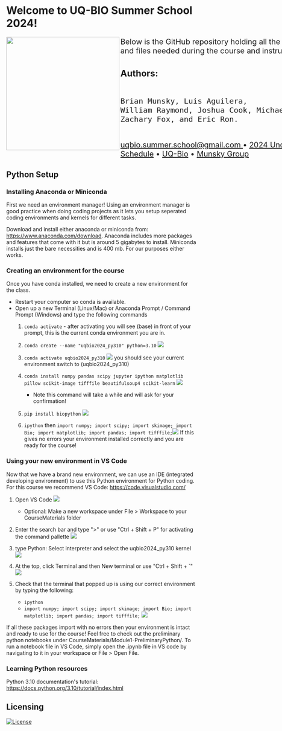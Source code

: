 <html>
<h1> <left> Welcome to UQ-BIO Summer School 2024! </left> </h1>
        <img align="left" src="./uqbio2024_files/uqbio_2024_logo.png"  width="300" height="300"/>
         <div> <p></p> </div>
         <div style="font-size: 20px; width: 1000px;">
              <p><left==========================================left> </p>
              <p> Below is the GitHub repository holding all the links to Jupyter Notebooks and files needed during the course and instructions on installing Python.</p>
           <h3> Authors: </h3> 
           <pre> 
Brian Munsky, Luis Aguilera,
William Raymond, Joshua Cook, Michael May,
Zachary Fox, and Eric Ron.
           </pre>
<p><a href = "mailto: uqbio.summer.school@gmail.com"> uqbio.summer.school@gmail.com </a> • <a href="https://q-bio.org/wp/uq-bio-schedule-2024/">2024 Undergraduate Summer School Schedule</a>  • <a href="https://q-bio.org/wp/">UQ-Bio</a> •  <a href="https://www.engr.colostate.edu/~munsky/">Munsky Group</a> </p>
</div>
</p>
</html>


## Python Setup 

### Installing Anaconda or Miniconda

First we need an environment manager! Using an environment manager is good practice when doing coding projects as it lets you setup seperated coding environments and kernels for different tasks. 

Download and install either anaconda or miniconda from:  https://www.anaconda.com/download. Anaconda includes more packages and features that come with it but is around 5 gigabytes to install. Miniconda installs just the bare necessities and is 400 mb. For our purposes either works.

### Creating an environment for the course

Once you have conda installed, we need to create a new environment for the class. 

* Restart your computer so conda is available.
* Open up a new Terminal (Linux/Mac) or Anaconda Prompt / Command Prompt (Windows) and type the following commands
   1. ```conda activate```  - after activating you will see (base) in front of your prompt, this is the current conda environment you are in. 

   2. ```conda create --name "uqbio2024_py310" python=3.10``` 
   ![](./uqbio2024_files/step1.png)

   3. ```conda activate uqbio2024_py310```
   ![](./uqbio2024_files/step3.png) you should see your current environment switch to (uqbio2024_py310)

   4. ```conda install numpy pandas scipy jupyter ipython matplotlib pillow scikit-image tifffile beautifulsoup4 scikit-learn```
   ![](./uqbio2024_files/step4.png)
      * Note this command will take a while and will ask for your confirmation!

   5. ```pip install biopython```
   ![](./uqbio2024_files/step5.png)

   6. ```ipython``` then ```import numpy; import scipy; import skimage; import Bio; import matplotlib; import pandas; import tifffile;```![](./uqbio2024_files/step6.png) If this gives no errors your environment installed correctly and you are ready for the course!


### Using your new environment in VS Code

Now that we have a brand new environment, we can use an IDE (integrated developing environment) to use this Python environment for Python coding. For this course we recommend VS Code: https://code.visualstudio.com/

1. Open VS Code
![](./uqbio2024_files/vscode1.png)
   * Optional: Make a new workspace under File > Workspace to your CourseMaterials folder

2. Enter the search bar and type ">" or use "Ctrl + Shift + P" for activating the command pallette
![](./uqbio2024_files/vscode1a.png)

3. type Python: Select interpreter and select the uqbio2024_py310 kernel
![](./uqbio2024_files/vscode2.png)

5. At the top, click Terminal and then New terminal or use "Ctrl + Shift + `"
![](./uqbio2024_files/vscode3.png)

6. Check that the terminal that popped up is using our correct environment by typing the following:
   * ```ipython```
   * ```import numpy; import scipy; import skimage; import Bio; import matplotlib; import pandas; import tifffile;```
![](./uqbio2024_files/vscode4.png)

If all these packages import with no errors then your environment is intact and ready to use for the course! Feel free to check out the preliminary python notebooks under CourseMaterials/Module1-PreliminaryPython/. To run a notebook file in VS Code, simply open the .ipynb file in VS code by navigating to it in your workspace or File > Open File.

### Learning Python resources

Python 3.10 documentation's tutorial: https://docs.python.org/3.10/tutorial/index.html


## Licensing

[![License](https://img.shields.io/badge/License-BSD_3--Clause-blue.svg)](https://opensource.org/licenses/BSD-3-Clause)
